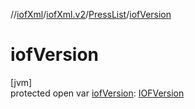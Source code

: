 //[iofXml](../../../index.md)/[iofXml.v2](../index.md)/[PressList](index.md)/[iofVersion](iof-version.md)

# iofVersion

[jvm]\
protected open var [iofVersion](iof-version.md): [IOFVersion](../-i-o-f-version/index.md)
